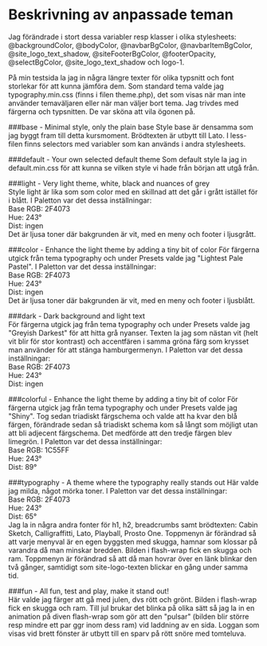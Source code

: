 Beskrivning av anpassade teman
==============================================

Jag förändrade i stort dessa variabler resp klasser i olika stylesheets:
@backgroundColor,
@bodyColor,
@navbarBgColor,
@navbarItemBgColor,
@site_logo_text_shadow,
@siteFooterBgColor,
@footerOpacity,
@selectBgColor,
@site_logo_text_shadow
och
logo-1.

På min testsida la jag in några längre texter för olika typsnitt och font storlekar för att kunna jämföra dem. Som standard tema valde jag typography.min.css (finns i filen theme.php), det som visas när man inte använder temaväljaren eller när man väljer bort tema. Jag trivdes med färgerna och typsnitten. De var sköna att vila ögonen på.

###base - Minimal style, only the plain base
Style base är densamma som jag byggt fram till detta kursmoment. Brödtexten är utbytt till Lato. I less-filen finns selectors med variabler som kan används i andra stylesheets.

###default - Your own selected default theme
Som default style la jag in default.min.css för att kunna se vilken style vi hade från början att utgå från.

###light - Very light theme, white, black and nuances of grey  
Style light är lika som som color med en skillnad att det går i grått istället för i blått. I Paletton var det dessa inställningar:  
Base RGB: 2F4073  
Hue: 243°  
Dist: ingen  
Det är ljusa toner där bakgrunden är vit, med en meny och footer i ljusgrått.

###color - Enhance the light theme by adding a tiny bit of color
För färgerna utgick från tema typography och under Presets valde jag "Lightest Pale Pastel". I Paletton var det dessa inställningar:  
Base RGB: 2F4073  
Hue: 243°  
Dist: ingen  
Det är ljusa toner där bakgrunden är vit, med en meny och footer i ljusblått.

###dark - Dark background and light text  
För färgerna utgick jag från tema typography och under Presets valde jag "Greyish Darkest" för att hitta grå nyanser. Texten la jag som nästan vit (helt vit blir för stor kontrast) och accentfären i samma gröna färg som krysset man använder för att stänga hamburgermenyn. I Paletton var det dessa inställningar:  
Base RGB: 2F4073  
Hue: 243°  
Dist: ingen  

###colorful - Enhance the light theme by adding a tiny bit of color
För färgerna utgick jag från tema typography och under Presets valde jag "Shiny". Tog sedan triadiskt färgschema och valde att ha kvar den blå färgen, förändrade sedan så triadiskt schema kom så långt som möjligt utan att bli adjecent färgschema. Det medförde att den tredje färgen blev limegrön. I Paletton var det dessa inställningar:  
Base RGB: 1C55FF  
Hue: 243°  
Dist: 89°  

###typography - A theme where the typography really stands out
Här valde jag milda, något mörka toner. I Paletton var det dessa inställningar:  
Base RGB: 2F4073  
Hue: 243°  
Dist: 65°  
Jag la in några andra fonter för h1, h2, breadcrumbs samt brödtexten: Cabin Sketch, Calligraffitti, Lato, Playball, Prosto One. Toppmenyn är förändrad så att varje menyval är en egen byggsten med skugga, hamnar som klossar på varandra då man minskar bredden. Bilden i flash-wrap fick en skugga och ram. Toppmenyn är förändrad så att då man hovrar över en länk blinkar den två gånger, samtidigt som site-logo-texten blickar en gång under samma tid.

###fun - All fun, test and play, make it stand out!  
Här valde jag färger att gå med julen, dvs rött och grönt. Bilden i flash-wrap fick en skugga och ram. Till jul brukar det blinka på olika sätt så jag la in en animation på diven flash-wrap som gör att den "pulsar" (bilden blir större resp mindre ett par ggr inom dess ram) vid laddning av en sida. Loggan som visas vid brett fönster är utbytt till en sparv på rött snöre med tomteluva.
